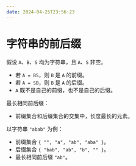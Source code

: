 ```yaml
---
date: 2024-04-25T23:56:23
---
```


# 字符串的前后缀

假设 `A`、`B`、`S` 均为字符串，且 `A`、`S` 非空。

- 若 `A = BS`，则 `B` 是 `A` 的前缀。
- 若 `A = SB`，则 `B` 是 `A` 的后缀。
- `A` 既不是自己的前缀，也不是自己的后缀。

最长相同前后缀：

- 前缀集合和后缀集合的交集中，长度最长的元素。

以字符串 `"abab"` 为例：

- 前缀集合 `{ "", "a", "ab", "aba" }`。
- 后缀集合 `{ "bab", "ab", "b", "" }`。
- 最长相同前后缀 `"ab"`。

